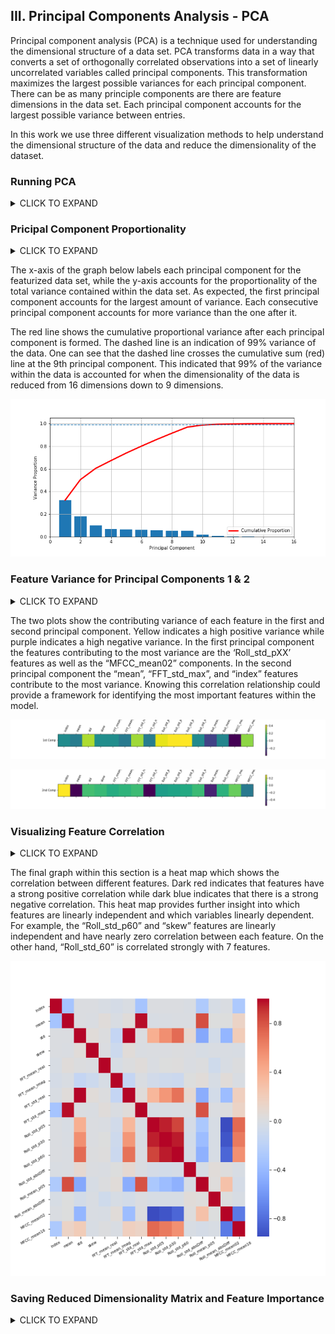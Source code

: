 ## III. Principal Components Analysis - PCA

Principal component analysis (PCA) is a technique used for understanding the dimensional structure of a data set. PCA transforms data in a way that converts a set of orthogonally correlated observations into a set of linearly uncorrelated variables called principal components.  This transformation maximizes the largest possible variances for each principal component. There can be as many principle components are there are feature dimensions in the data set. Each principal component accounts for the largest possible variance between entries. 

In this work we use three different visualization methods to help understand the dimensional structure of the data and reduce the dimensionality of the dataset. 

 ### Running PCA 
<details><summary>CLICK TO EXPAND</summary>
<p>

```python
  import numpy as np
  import seaborn as sns
  import matplotlib.pyplot as plt
  import pandas as pd
  from sklearn.preprocessing import StandardScaler
  from sklearn.decomposition import PCA

train = pd.read_csv('extract_train_Jul08.csv')
train = train.drop(['index'], axis = 1)
train = train.drop(train.columns[0],axis = 1)

scaler=StandardScaler() #instantiate
scaler.fit(train) # compute the mean and standard which will be used in the next command
X_scaled=scaler.transform(train)
pca=PCA() 
pca.fit(X_scaled) 
X_pca=pca.transform(X_scaled)
ex_variance=np.var(X_pca,axis=0)
ex_variance_ratio = ex_variance/np.sum(ex_variance)
print(ex_variance_ratio)
```
</p>
</details>

 ### Pricipal Component Proportionality
<details><summary>CLICK TO EXPAND</summary>
<p>

```python
plt.figure(figsize=(10,5))
plt.bar(np.arange(1,16),pca.explained_variance_ratio_, linewidth=3)
plt.plot(np.arange(1,16),np.cumsum(pca.explained_variance_ratio_), linewidth=3, c = 'r', label = 'Cumulative Proportion')
plt.legend()
plt.xlabel('Principal Component')
plt.ylabel('Variance Proportion')
plt.grid()
plt.plot([0.99]*16, '--')
ex_variance=np.var(X_pca,axis=0)
ex_variance_ratio = ex_variance/np.sum(ex_variance)
print(ex_variance_ratio)
```
</p>
</details>

The x-axis of the graph below labels each principal component for the featurized data set, while the y-axis accounts for the proportionality of the total variance contained within the data set. As expected, the first principal component accounts for the largest amount of variance. Each consecutive principal component accounts for more variance than the one after it. 

The red line shows the cumulative proportional variance after each principal component is formed. The dashed line is an indication of 99% variance of the data. One can see that the dashed line crosses the cumulative sum (red) line at the 9th principal component. This indicated that 99% of the variance within the data is accounted for when the dimensionality of the data is reduced from 16 dimensions down to 9 dimensions. 


![Principal Components Visualization](https://github.com/hoangtung167/cx4240/blob/master/Graphs/principal_component_visualization.png)

 ### Feature Variance for Principal Components 1 & 2
<details><summary>CLICK TO EXPAND</summary>
<p>
 
```python
plt.matshow([pca.components_[0]],cmap='viridis')
plt.yticks([0],['1st Comp'],fontsize=10)
plt.colorbar()
plt.xticks(range(len(train.columns)),train.columns,rotation=65,ha='left')
plt.show()

plt.matshow([pca.components_[1]],cmap='viridis')
plt.yticks([0],['2nd Comp'],fontsize=10)
plt.colorbar()
plt.xticks(range(len(train.columns)),train.columns,rotation=65,ha='left')
plt.show()
```
</p>
</details>

The two plots show the contributing variance of each feature in the first and second principal component. Yellow indicates a high positive variance while purple indicates a high negative variance. In the first principal component the features contributing to the most variance are the ‘Roll_std_pXX’ features as well as the “MFCC_mean02” components. In the second principal component the “mean”, “FFT_std_max”, and “index” features contribute to the most variance. Knowing this correlation relationship could provide a framework for identifying the most important features within the model. 


![First Principal Component](https://github.com/hoangtung167/cx4240/blob/master/Graphs/first_principal_component.png)

![second Principal Component](https://github.com/hoangtung167/cx4240/blob/master/Graphs/second_principal_component.png)

 ### Visualizing Feature Correlation
<details><summary>CLICK TO EXPAND</summary>
<p>
 
```python
features = test.columns
plt.figure(figsize=(8,8))
s=sns.heatmap(test.corr(),cmap='coolwarm') 
s.set_yticklabels(s.get_yticklabels(),rotation=30,fontsize=7)
s.set_xticklabels(s.get_xticklabels(),rotation=30,fontsize=7)
plt.show()
```
</p>
</details>

The final graph within this section is a heat map which shows the correlation between different features. Dark red indicates that features have a strong positive correlation while dark blue indicates that there is a strong negative correlation. This heat map provides further insight into which features are linearly independent and which variables linearly dependent. For example, the “Roll_std_p60” and “skew” features are linearly independent and have nearly zero correlation between each feature. On the other hand, “Roll_std_60” is correlated strongly with 7 features. 


![Feature Correlation](https://github.com/hoangtung167/cx4240/blob/master/Graphs/heat_map.png)

 ### Saving Reduced Dimensionality Matrix and Feature Importance
<details><summary>CLICK TO EXPAND</summary>
<p>
 
```python
a = np.abs(pca.components_[0])
a = a/np.max(a)
df = pd.DataFrame()
df['features'] = test.columns
df['importance'] = a
df.to_csv('PCA_extracted.csv')
print(df.shape)

pca=PCA(n_components = 9) 
pca.fit(X_scaled) 
X_pca=pca.transform(X_scaled)
df = pd.DataFrame(X_pca)
df.to_csv('pca_exported_9features.csv')
```
</p>
</details>

